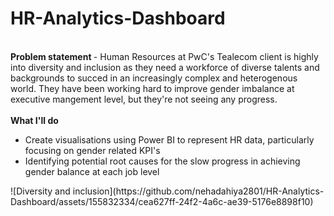 # HR-Analytics-Dashboard
<br>
<b> Problem statement </b> - Human Resources at PwC's Tealecom client is highly into diversity and inclusion as they need a workforce of diverse talents and backgrounds to succed in an increasingly complex and heterogenous world. They have been working hard to improve gender imbalance at executive mangement level, but they're not seeing any progress.
<br>
<br>
<b>What I'll do</b>
<ul>
  <li>Create visualisations using Power BI to represent HR data, particularly focusing on gender related KPI's</li>
  <li>Identifying potential root causes for the slow progress in achieving gender balance at each job level </li>
</ul>
  ![Diversity and inclusion](https://github.com/nehadahiya2801/HR-Analytics-Dashboard/assets/155832334/cea627ff-24f2-4a6c-ae39-5176e8898f10)

